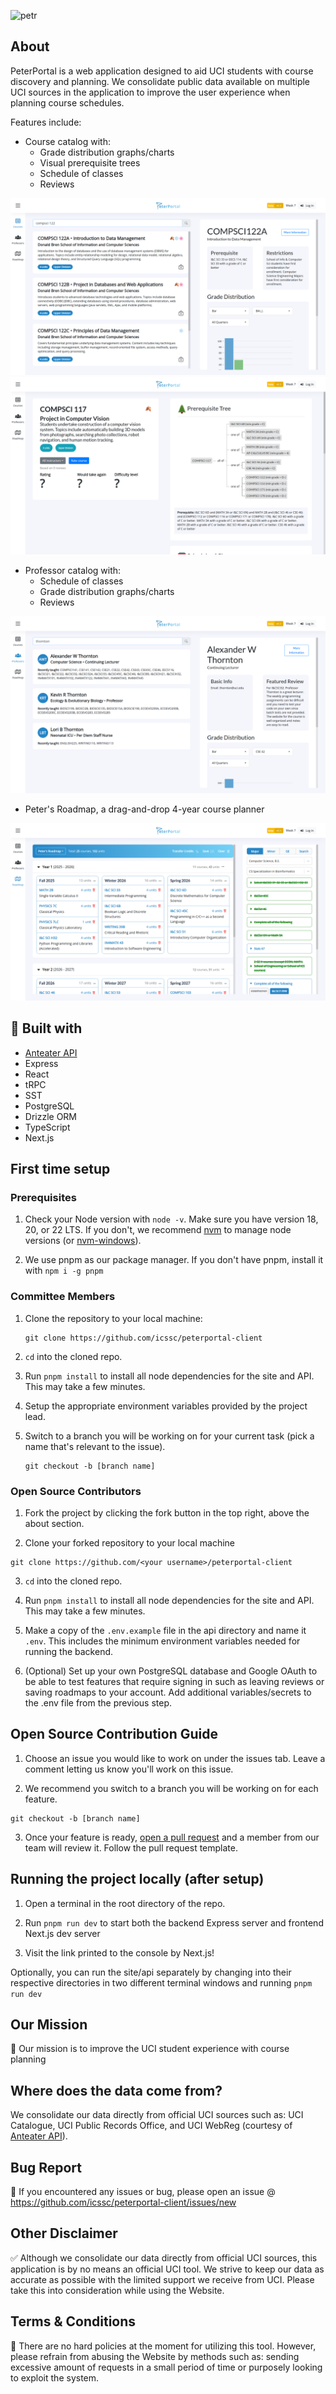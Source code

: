 ![petr](site/src/asset/peterportal-banner-logo.svg)

## About

PeterPortal is a web application designed to aid UCI students with course discovery and planning. We consolidate public data available on multiple UCI sources in the application to improve the user experience when planning course schedules.

Features include:

- Course catalog with:
  - Grade distribution graphs/charts
  - Visual prerequisite trees
  - Schedule of classes
  - Reviews

![catalogue](assets/catalogue.png)
![coursepage](assets/coursepage.png)

- Professor catalog with:
  - Schedule of classes
  - Grade distribution graphs/charts
  - Reviews

![professors](assets/professors.png)
 
- Peter's Roadmap, a drag-and-drop 4-year course planner

![roadmap](assets/roadmap.png)

## 🔨 Built with

- [Anteater API](https://github.com/icssc/anteater-api)
- Express
- React
- tRPC
- SST
- PostgreSQL
- Drizzle ORM
- TypeScript
- Next.js

## First time setup

### Prerequisites

1. Check your Node version with `node -v`. Make sure you have version 18, 20, or 22 LTS. If you don't, we recommend [nvm](https://github.com/nvm-sh/nvm) to manage node versions (or [nvm-windows](https://github.com/coreybutler/nvm-windows)).

2. We use pnpm as our package manager. If you don't have pnpm, install it with `npm i -g pnpm`

### Committee Members

1. Clone the repository to your local machine:

   ```
   git clone https://github.com/icssc/peterportal-client
   ```

2. `cd` into the cloned repo.

3. Run `pnpm install` to install all node dependencies for the site and API. This may take a few minutes.

4. Setup the appropriate environment variables provided by the project lead.

5. Switch to a branch you will be working on for your current task (pick a name that's relevant to the issue).
   ```
   git checkout -b [branch name]
   ```

### Open Source Contributors

1. Fork the project by clicking the fork button in the top right, above the about section.

2. Clone your forked repository to your local machine

```
git clone https://github.com/<your username>/peterportal-client
```

3. `cd` into the cloned repo.

4. Run `pnpm install` to install all node dependencies for the site and API. This may take a few minutes.

5. Make a copy of the `.env.example` file in the api directory and name it `.env`. This includes the minimum environment variables needed for running the backend.

6. (Optional) Set up your own PostgreSQL database and Google OAuth to be able to test features that require signing in such as leaving reviews or saving roadmaps to your account. Add additional variables/secrets to the .env file from the previous step.

## Open Source Contribution Guide

1. Choose an issue you would like to work on under the issues tab. Leave a comment letting us know you'll work on this issue.

2. We recommend you switch to a branch you will be working on for each feature.

```
git checkout -b [branch name]
```

3. Once your feature is ready, [open a pull request](https://github.com/icssc/peterportal-client/compare) and a member from our team will review it. Follow the pull request template.

## Running the project locally (after setup)

1. Open a terminal in the root directory of the repo.

2. Run `pnpm run dev` to start both the backend Express server and frontend Next.js dev server

3. Visit the link printed to the console by Next.js!

Optionally, you can run the site/api separately by changing into their respective directories in two different terminal windows and running `pnpm run dev`

## Our Mission

🎇 Our mission is to improve the UCI student experience with course planning

## Where does the data come from?

We consolidate our data directly from official UCI sources such as: UCI Catalogue, UCI Public Records Office, and UCI WebReg (courtesy of [Anteater API](https://github.com/icssc/anteater-api)).

## Bug Report

🐞 If you encountered any issues or bug, please open an issue @ https://github.com/icssc/peterportal-client/issues/new

## Other Disclaimer

✅ Although we consolidate our data directly from official UCI sources, this application is by no means an official UCI tool. We strive to keep our data as accurate as possible with the limited support we receive from UCI. Please take this into consideration while using the Website.

## Terms & Conditions

📜 There are no hard policies at the moment for utilizing this tool. However, please refrain from abusing the Website by methods such as: sending excessive amount of requests in a small period of time or purposely looking to exploit the system.
